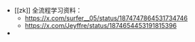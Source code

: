 - [[zk]] 全流程学习资料：
	- https://x.com/surfer__05/status/1874747864531734746
	- https://x.com/Jeyffre/status/1874654453191815396
-